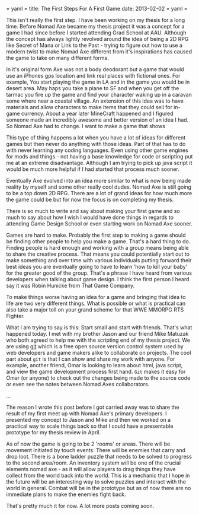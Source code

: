 = yaml =
title: The First Steps For A First Game
date: 2013-02-02
= yaml =

This isn't really the first step. I have been working on my thesis for a long time. Before Nomad Axe became my thesis project it was a concept for a game I had since before I started attending Grad School at AAU. Although the concept has always lightly revolved around the idea of being a 2D RPG like Secret of Mana or Link to the Past - trying to figure out how to use a modern twist to make Nomad Axe different from it's inspirations has caused the game to take on many different forms.

In it's original form Axe was not a body deodorant but a game that would use an iPhones gps location and link real places with fictional ones. For example, You start playing the game in LA and in the game you would be in desert area. May haps you take a plane to SF and when you get off the tarmac you fire up the game and find your character waking up in a caravan some where near a coastal village. An extension of this idea was to have materials and allow characters to make items that they could sell for in-game currency. About a year later MineCraft happened and I figured someone made an incredibly awesome and better version of an idea I had. So Nomad Axe had to change. I want to make a game that shows

This type of thing happens a lot when you have a lot of ideas for different games but then never do anything with those ideas. Part of that has to do with never learning any coding languages. Even using other game engines for mods and things - not having a base knowledge for  code or scripting put me at an extreme disadvantage. Although I am trying to pick up java script it would be much more helpful if I had started that process much sooner.

Eventually Axe evolved into an idea more similar to what is now being made reality by myself and some other really cool dudes. Nomad Axe is still going to be a top down 2D RPG. There are a lot of grand ideas for how much more the game could be but for now the focus is on completing my thesis.

There is so much to write and say about making your first game and so much to say about how I wish I would have done things in regards to attending Game Design School or even starting work on Nomad Axe sooner.

Games are hard to make. Probably the first step to making a game should be finding other people to help you make a game. That's a hard thing to do. Finding people is hard enough and working with a group means being able to share the creative process. That means you could potentially start out to make something and over time with various individuals putting forward their best ideas you are eventually going to have to learn 'how to kill your baby' for the greater good of the group. That's a phrase I have heard from various developers when talking about game design. I think the first person I heard say it was Robin Hunicke from That Game Company.

To make things worse having an idea for a game and bringing that idea to life are two very different things. What is possible or what is practical can also take a major toll on your grand scheme for that WWE MMORPG RTS Fighter.

What I am trying to say is this: Start small and start with friends. That's what happened today. I met with my brother Jason and our friend Mike Matuzak who both agreed to help me with the scripting end of my thesis project. We are using [git](http://git-scm.com) which is a free open source version control system used by web developers and game makers alike to collaborate on projects. The cool part about `git` is that I can show and share my work with anyone. For example, another friend, Omar is looking to learn about html, java script, and view the game development process first hand. `Git` makes it easy for Omar (or anyone) to check out the changes being made to the source code or even see the notes between Nomad Axes collaborators.

...

The reason I wrote this post before I got carried away was to share the result of my first meet up with Nomad Axe's primary developers. I presented my concept to Jason and Mike and then we worked on a practical way to scale things back so that I could have a presentable prototype for my thesis review in April.

As of now the game is going to be 2 'rooms' or areas. There will be movement initiated by touch events. There will be enemies that carry and drop loot. There is a bone ladder puzzle that needs to be solved to progress to the second area/room. An inventory system will be one of the crucial elements nomad axe - as it will allow players to drag things they have collect from the world back into the world. This is a mechanic that I hope in the future will be an interesting way to solve puzzles and interact with the world in general. Combat will be in the prototype but as of now there are no immediate plans to make the enemies fight back.

That's pretty much it for now. A lot more posts coming soon.
